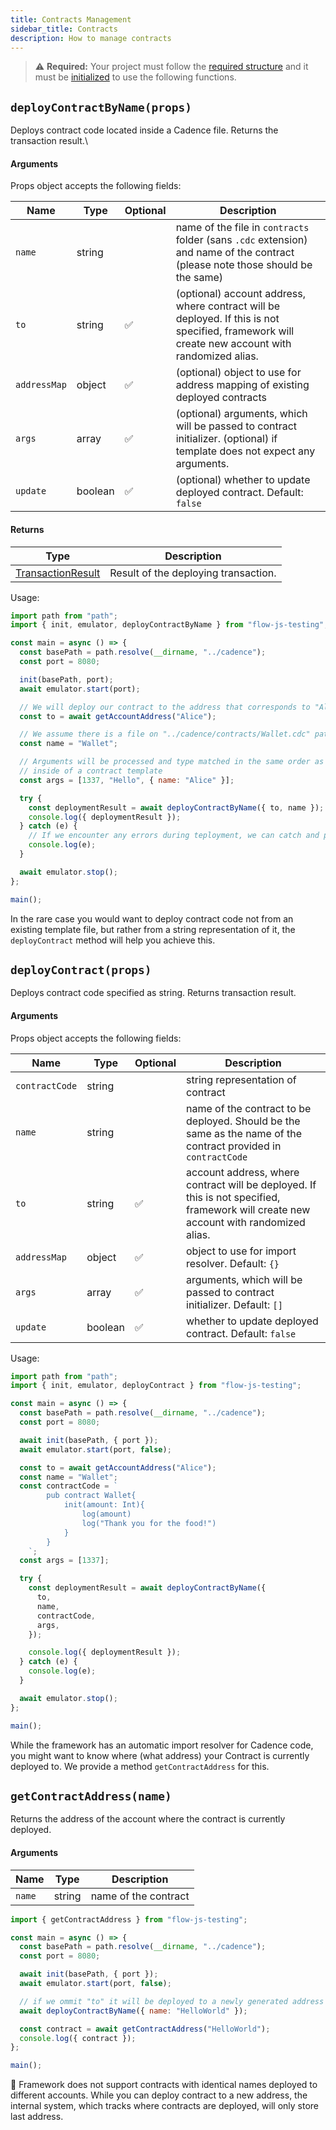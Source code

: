 ```yaml
---
title: Contracts Management
sidebar_title: Contracts
description: How to manage contracts
---
```


> ⚠️ **Required:** Your project must follow the [required structure](https://docs.onflow.org/flow-js-testing/structure) and it must be [initialized](https://docs.onflow.org/flow-js-testing/init) to use the following functions.

## `deployContractByName(props)`

Deploys contract code located inside a Cadence file. Returns the transaction result.\

#### Arguments

Props object accepts the following fields:

| Name         | Type    | Optional | Description                                                                                                                                     |
| ------------ | ------- | -------- | ----------------------------------------------------------------------------------------------------------------------------------------------- |
| `name`       | string  |          | name of the file in `contracts` folder (sans `.cdc` extension) and name of the contract (please note those should be the same)                  |
| `to`         | string  | ✅       | (optional) account address, where contract will be deployed. If this is not specified, framework will create new account with randomized alias. |
| `addressMap` | object  | ✅       | (optional) object to use for address mapping of existing deployed contracts                                                                     |
| `args`       | array   | ✅       | (optional) arguments, which will be passed to contract initializer. (optional) if template does not expect any arguments.                       |
| `update`     | boolean | ✅       | (optional) whether to update deployed contract. Default: `false`                                                                                |

#### Returns

| Type                                    | Description                          |
| --------------------------------------- | ------------------------------------ |
| [TransactionResult](#TransactionResult) | Result of the deploying transaction. |

Usage:

```javascript
import path from "path";
import { init, emulator, deployContractByName } from "flow-js-testing";

const main = async () => {
  const basePath = path.resolve(__dirname, "../cadence");
  const port = 8080;

  init(basePath, port);
  await emulator.start(port);

  // We will deploy our contract to the address that corresponds to "Alice" alias
  const to = await getAccountAddress("Alice");

  // We assume there is a file on "../cadence/contracts/Wallet.cdc" path
  const name = "Wallet";

  // Arguments will be processed and type matched in the same order as they are specified
  // inside of a contract template
  const args = [1337, "Hello", { name: "Alice" }];

  try {
    const deploymentResult = await deployContractByName({ to, name });
    console.log({ deploymentResult });
  } catch (e) {
    // If we encounter any errors during teployment, we can catch and process them here
    console.log(e);
  }

  await emulator.stop();
};

main();
```

In the rare case you would want to deploy contract code not from an existing template file, but rather
from a string representation of it, the `deployContract` method will help you achieve this.

## `deployContract(props)`

Deploys contract code specified as string. Returns transaction result.

#### Arguments

Props object accepts the following fields:

| Name           | Type    | Optional | Description                                                                                                                          |
| -------------- | ------- | -------- | ------------------------------------------------------------------------------------------------------------------------------------ |
| `contractCode` | string  |          | string representation of contract                                                                                                    |
| `name`         | string  |          | name of the contract to be deployed. Should be the same as the name of the contract provided in `contractCode`                       |
| `to`           | string  | ✅       | account address, where contract will be deployed. If this is not specified, framework will create new account with randomized alias. |
| `addressMap`   | object  | ✅       | object to use for import resolver. Default: `{}`                                                                                     |
| `args`         | array   | ✅       | arguments, which will be passed to contract initializer. Default: `[]`                                                               |
| `update`       | boolean | ✅       | whether to update deployed contract. Default: `false`                                                                                |

Usage:

```javascript
import path from "path";
import { init, emulator, deployContract } from "flow-js-testing";

const main = async () => {
  const basePath = path.resolve(__dirname, "../cadence");
  const port = 8080;

  await init(basePath, { port });
  await emulator.start(port, false);

  const to = await getAccountAddress("Alice");
  const name = "Wallet";
  const contractCode = `
        pub contract Wallet{
            init(amount: Int){
                log(amount)
                log("Thank you for the food!")
            }
        }
    `;
  const args = [1337];

  try {
    const deploymentResult = await deployContractByName({
      to,
      name,
      contractCode,
      args,
    });

    console.log({ deploymentResult });
  } catch (e) {
    console.log(e);
  }

  await emulator.stop();
};

main();
```

While the framework has an automatic import resolver for Cadence code, you might want to know where (what address) your Contract is currently deployed to. We provide a method `getContractAddress` for this.

## `getContractAddress(name)`

Returns the address of the account where the contract is currently deployed.

#### Arguments

| Name   | Type   | Description          |
| ------ | ------ | -------------------- |
| `name` | string | name of the contract |

```javascript
import { getContractAddress } from "flow-js-testing";

const main = async () => {
  const basePath = path.resolve(__dirname, "../cadence");
  const port = 8080;

  await init(basePath, { port });
  await emulator.start(port, false);

  // if we ommit "to" it will be deployed to a newly generated address with "unknown" alias
  await deployContractByName({ name: "HelloWorld" });

  const contract = await getContractAddress("HelloWorld");
  console.log({ contract });
};

main();
```

📣 Framework does not support contracts with identical names deployed to different accounts. While you can deploy contract
to a new address, the internal system, which tracks where contracts are deployed, will only store last address.
